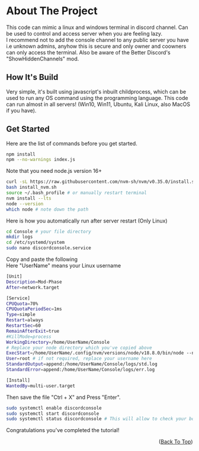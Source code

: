 # About The Project

This code can mimic a linux and windows terminal in discord channel. Can be used to control and access server when you are feeling lazy.<br>
I recommend not to add the console channel to any public server you have i.e unknown admins, anyhow this is secure and only owner and coowners can only access the terminal. Also be aware of the Better Discord's "ShowHiddenChannels" mod.

## How It's Build

Very simple, it's built using javascript's inbuilt childprocess, which can be used to run any OS command using the programming language. This code can run almost in all servers! (Win10, Win11, Ubuntu, Kali Linux, also MacOS if you have).

## Get Started

Here are the list of commands before you get started.

```sh
npm install
npm --no-warnings index.js
```

Note that you need node.js version 16+

```sh
curl -sL https://raw.githubusercontent.com/nvm-sh/nvm/v0.35.0/install.sh -o install_nvm.sh
bash install_nvm.sh
source ~/.bash_profile # or manually restart terminal
nvm install --lts
node --version
which node # note down the path
```

Here is how you automatically run after server restart (Only Linux)

```sh
cd Console # your file directory
mkdir logs
cd /etc/systemd/system
sudo nano discordconsole.service
```

Copy and paste the following <br>
Here "UserName" means your Linux username

```sh
[Unit]
Description=Mod-Phase
After=network.target

[Service]
CPUQuota=70%
CPUQuotaPeriodSec=1ms
Type=simple
Restart=always
RestartSec=60
RemainAfterExit=true
#KillMode=process
WorkingDirectory=/home/UserName/Console
# Replace your node directory which you've copied above
ExecStart=/home/UserName/.config/nvm/versions/node/v18.8.0/bin/node --no-warnings /home/UserName/Console/index.js
User=root # if not required, replace your username here
StandardOutput=append:/home/UserName/Console/logs/std.log
StandardError=append:/home/UserName/Console/logs/err.log

[Install]
WantedBy=multi-user.target
```

Then save the file "Ctrl + X" and Press "Enter".

```sh
sudo systemctl enable discordconsole
sudo systemctl start discordconsole
sudo systemctl status discordconsole # This will allow to check your bot is running or not
```

Congratulations you've completed the tutorial!

<p align="right">(<a href="#readme-top">Back To Top</a>)</p>
